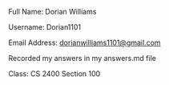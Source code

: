 Full Name: Dorian Williams

Username: Dorian1101

Email Address: dorianwilliams1101@gmail.com

Recorded my answers in my answers.md file

Class: CS 2400 Section 100
